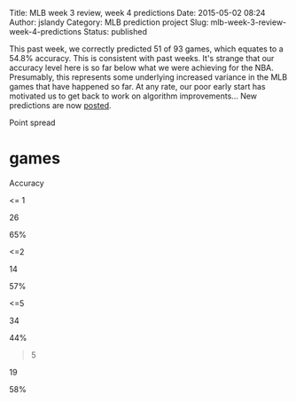 Title: MLB week 3 review, week 4 predictions
Date: 2015-05-02 08:24
Author: jslandy
Category: MLB prediction project
Slug: mlb-week-3-review-week-4-predictions
Status: published

This past week, we correctly predicted 51 of 93 games, which equates to a 54.8% accuracy. This is consistent with past weeks. It's strange that our accuracy level here is so far below what we were achieving for the NBA. Presumably, this represents some underlying increased variance in the MLB games that have happened so far. At any rate, our poor early start has motivated us to get back to work on algorithm improvements... New predictions are now [posted](http://efavdb.com/weekly-nba-predictions/).

Point spread

# games

Accuracy

<= 1

26

65%

<=2

14

57%

<=5

34

44%

>5

19

58%

  

